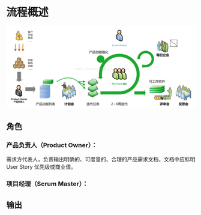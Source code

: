 # 流程概述

![](/assets/scrum-process-overview.png)

## 角色

### 产品负责人（Product Owner）：

需求方代表人，负责输出明确的、可度量的、合理的产品需求文档，文档中应标明 User Story 优先级或商业值。

### 项目经理（Scrum Master）：



## 输出



